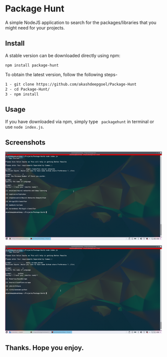 Package Hunt
===========

A simple NodeJS application to search for the packages/libraries that you might need for your projects.


Install
--------
A stable version can be downloaded directly using npm:
```
npm install package-hunt
```


To obtain the latest version, follow the following steps-
```
1 - git clone https://github.com/akashdeepgoel/Package-Hunt
2 - cd Package-Hunt/
3 - npm install
```

Usage
-------
If you have downloaded via npm, simply type ``` packagehunt``` in terminal or use ``` node index.js ```.


Screenshots
-------

![Search with condition on stars](/screenshots/screen1.png?raw=true "")

![Search without condition](/screenshots/screen2.png?raw=true "")

## Thanks. Hope you enjoy.


